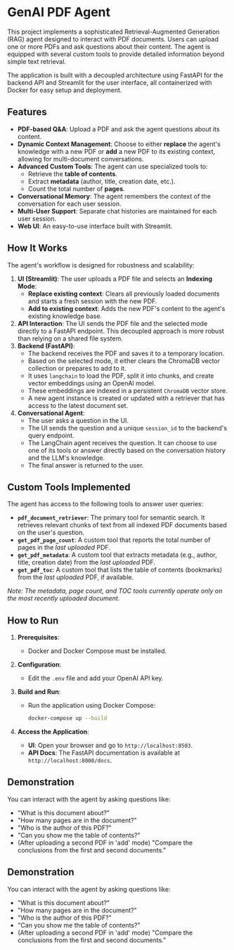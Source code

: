 # GenAI PDF Agent

This project implements a sophisticated Retrieval-Augmented Generation (RAG) agent designed to interact with PDF documents. Users can upload one or more PDFs and ask questions about their content. The agent is equipped with several custom tools to provide detailed information beyond simple text retrieval.

The application is built with a decoupled architecture using FastAPI for the backend API and Streamlit for the user interface, all containerized with Docker for easy setup and deployment.

## Features

- **PDF-based Q&A**: Upload a PDF and ask the agent questions about its content.
- **Dynamic Context Management**: Choose to either **replace** the agent's knowledge with a new PDF or **add** a new PDF to its existing context, allowing for multi-document conversations.
- **Advanced Custom Tools**: The agent can use specialized tools to:
    - Retrieve the **table of contents**.
    - Extract **metadata** (author, title, creation date, etc.).
    - Count the total number of **pages**.
- **Conversational Memory**: The agent remembers the context of the conversation for each user session.
- **Multi-User Support**: Separate chat histories are maintained for each user session.
- **Web UI**: An easy-to-use interface built with Streamlit.

## How It Works

The agent's workflow is designed for robustness and scalability:

1.  **UI (Streamlit)**: The user uploads a PDF file and selects an **Indexing Mode**:
    - **Replace existing context**: Clears all previously loaded documents and starts a fresh session with the new PDF.
    - **Add to existing context**: Adds the new PDF's content to the agent's existing knowledge base.
2.  **API Interaction**: The UI sends the PDF file and the selected mode directly to a FastAPI endpoint. This decoupled approach is more robust than relying on a shared file system.
3.  **Backend (FastAPI)**:
    - The backend receives the PDF and saves it to a temporary location.
    - Based on the selected mode, it either clears the ChromaDB vector collection or prepares to add to it.
    - It uses `langchain` to load the PDF, split it into chunks, and create vector embeddings using an OpenAI model.
    - These embeddings are indexed in a persistent `ChromaDB` vector store.
    - A new agent instance is created or updated with a retriever that has access to the latest document set.
4.  **Conversational Agent**:
    - The user asks a question in the UI.
    - The UI sends the question and a unique `session_id` to the backend's query endpoint.
    - The LangChain agent receives the question. It can choose to use one of its tools or answer directly based on the conversation history and the LLM's knowledge.
    - The final answer is returned to the user.

## Custom Tools Implemented

The agent has access to the following tools to answer user queries:

- **`pdf_document_retriever`**: The primary tool for semantic search. It retrieves relevant chunks of text from all indexed PDF documents based on the user's question.
- **`get_pdf_page_count`**: A custom tool that reports the total number of pages in the *last uploaded* PDF.
- **`get_pdf_metadata`**: A custom tool that extracts metadata (e.g., author, title, creation date) from the *last uploaded* PDF.
- **`get_pdf_toc`**: A custom tool that lists the table of contents (bookmarks) from the *last uploaded* PDF, if available.

*Note: The metadata, page count, and TOC tools currently operate only on the most recently uploaded document.*

## How to Run

1.  **Prerequisites**:
    - Docker and Docker Compose must be installed.

2.  **Configuration**:
    - Edit the `.env` file and add your OpenAI API key.

3.  **Build and Run**:
    - Run the application using Docker Compose:
      ```bash
      docker-compose up --build
      ```

4.  **Access the Application**:
    - **UI**: Open your browser and go to `http://localhost:8503`.
    - **API Docs**: The FastAPI documentation is available at `http://localhost:8000/docs`.

## Demonstration

You can interact with the agent by asking questions like:

- "What is this document about?"
- "How many pages are in the document?"
- "Who is the author of this PDF?"
- "Can you show me the table of contents?"
- (After uploading a second PDF in 'add' mode) "Compare the conclusions from the first and second documents."

## Demonstration

You can interact with the agent by asking questions like:

- "What is this document about?"
- "How many pages are in the document?"
- "Who is the author of this PDF?"
- "Can you show me the table of contents?"
- (After uploading a second PDF in 'add' mode) "Compare the conclusions from the first and second documents."
